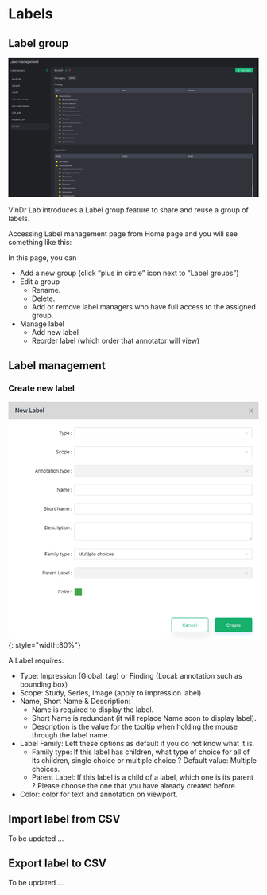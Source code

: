 # Labels

## Label group

![LabelGroup](../img/LabelGroup.png)

VinDr Lab introduces a Label group feature to share and reuse a group of labels.

Accessing Label management page from Home page and you will see something like this:

In this page, you can

- Add a new group (click “plus in circle” icon next to “Label groups”)
- Edit a group
    - Rename.
    - Delete.
    - Add or remove label managers who have full access to the assigned group.
- Manage label
    - Add new label
    - Reorder label (which order that annotator will view)

## Label management

### Create new label

![CreateLabel](../img/CreateLabel.png){: style="width:80%"}

A Label requires:

- Type: Impression (Global: tag) or Finding (Local: annotation such as bounding box)
- Scope: Study, Series, Image (apply to impression label)
- Name, Short Name & Description:
    - Name is required to display the label.
    - Short Name is redundant (it will replace Name soon to display label).
    - Description is the value for the tooltip when holding the mouse through the label name.
- Label Family: Left these options as default if you do not know what it is.
    - Family type: If this label has children, what type of choice for all of its children, single choice or multiple choice ? Default value: Multiple choices.
    - Parent Label: If this label is a child of a label, which one is its parent ? Please choose the one that you have already created before.
- Color: color for text and annotation on viewport.

## Import label from CSV

To be updated ...

## Export label to CSV

To be updated ...

&nbsp;